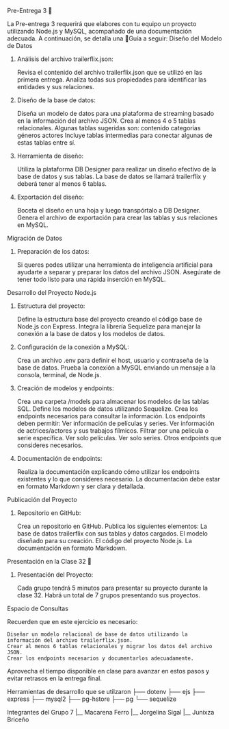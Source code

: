 Pre-Entrega 3 🎯

La Pre-entrega 3 requerirá que elabores con tu equipo un proyecto utilizando Node.js y MySQL, acompañado de una documentación adecuada. A continuación, se detalla una 🚦Guía a seguir:
Diseño del Modelo de Datos
1. Análisis del archivo trailerflix.json:

    Revisa el contenido del archivo trailerflix.json que se utilizó en las primera entrega.
    Analiza todas sus propiedades para identificar las entidades y sus relaciones.

2. Diseño de la base de datos:

    Diseña un modelo de datos para una plataforma de streaming basado en la información del archivo JSON.
    Crea al menos 4 o 5 tablas relacionales. Algunas tablas sugeridas son:
        contenido
        categorías
        géneros
        actores
    Incluye tablas intermedias para conectar algunas de estas tablas entre sí.

3. Herramienta de diseño:

    Utiliza la plataforma DB Designer para realizar un diseño efectivo de la base de datos y sus tablas.
    La base de datos se llamará trailerflix y deberá tener al menos 6 tablas.

4. Exportación del diseño:

    Boceta el diseño en una hoja y luego transpórtalo a DB Designer.
    Genera el archivo de exportación para crear las tablas y sus relaciones en MySQL.

Migración de Datos
1. Preparación de los datos:

    Si queres podes utilizar una herramienta de inteligencia artificial para ayudarte a separar y preparar los datos del archivo JSON.
    Asegúrate de tener todo listo para una rápida inserción en MySQL.

Desarrollo del Proyecto Node.js
1. Estructura del proyecto:

    Define la estructura base del proyecto creando el código base de Node.js con Express.
    Integra la librería Sequelize para manejar la conexión a la base de datos y los modelos de datos.

2. Configuración de la conexión a MySQL:

    Crea un archivo .env para definir el host, usuario y contraseña de la base de datos.
    Prueba la conexión a MySQL enviando un mensaje a la consola, terminal, de Node.js.

3. Creación de modelos y endpoints:

    Crea una carpeta /models para almacenar los modelos de las tablas SQL.
    Define los modelos de datos utilizando Sequelize.
    Crea los endpoints necesarios para consultar la información. Los endpoints deben permitir:
        Ver información de películas y series.
        Ver información de actrices/actores y sus trabajos fílmicos.
        Filtrar por una película o serie específica.
        Ver solo películas.
        Ver solo series.
        Otros endpoints que consideres necesarios.

4. Documentación de endpoints:

    Realiza la documentación explicando cómo utilizar los endpoints existentes y lo que consideres necesario.
    La documentación debe estar en formato Markdown y ser clara y detallada.

Publicación del Proyecto
1. Repositorio en GitHub:

    Crea un repositorio en GitHub. 
    Publica los siguientes elementos:
        La base de datos trailerflix con sus tablas y datos cargados.
        El modelo diseñado para su creación.
        El código del proyecto Node.js.
        La documentación en formato Markdown.

Presentación en la Clase 32 🤝
1. Presentación del Proyecto:

    Cada grupo tendrá 5 minutos para presentar su proyecto durante la clase 32.
    Habrá un total de 7 grupos presentando sus proyectos.

Espacio de Consultas

Recuerden que en este ejercicio es necesario:

    Diseñar un modelo relacional de base de datos utilizando la información del archivo trailerflix.json.
    Crear al menos 6 tablas relacionales y migrar los datos del archivo JSON.
    Crear los endpoints necesarios y documentarlos adecuadamente.

Aprovecha el tiempo disponible en clase para avanzar en estos pasos y evitar retrasos en la entrega final.

Herramientas de desarrollo que se utilzaron 
├── dotenv
├── ejs
├── express
├── mysql2
├── pg-hstore
├── pg
└── sequelize

Integrantes del Grupo 7 
|__ Macarena Ferro
|__ Jorgelina Sigal
|__ Junixza Briceño